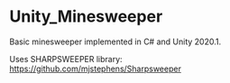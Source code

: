 # Unity_Minesweeper
Basic minesweeper implemented in C# and Unity 2020.1.

Uses SHARPSWEEPER library:
https://github.com/mjstephens/Sharpsweeper
